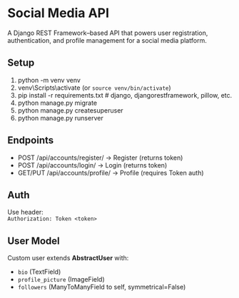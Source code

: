 #  Social Media API

A Django REST Framework–based API that powers user registration, authentication, and profile management for a social media platform.

## Setup
1. python -m venv venv  
2. venv\Scripts\activate  (or `source venv/bin/activate`)  
3. pip install -r requirements.txt  # django, djangorestframework, pillow, etc.  
4. python manage.py migrate  
5. python manage.py createsuperuser  
6. python manage.py runserver  

## Endpoints
- POST /api/accounts/register/  → Register (returns token)  
- POST /api/accounts/login/     → Login (returns token)  
- GET/PUT /api/accounts/profile/ → Profile (requires Token auth)  

## Auth
Use header:  
`Authorization: Token <token>`  

## User Model
Custom user extends **AbstractUser** with:
- `bio` (TextField)  
- `profile_picture` (ImageField)  
- `followers` (ManyToManyField to self, symmetrical=False)

##
